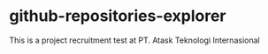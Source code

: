 # github-repositories-explorer
This is a project recruitment test at PT. Atask Teknologi Internasional
